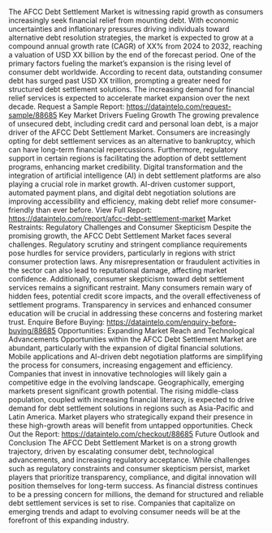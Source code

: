 The AFCC Debt Settlement Market is witnessing rapid growth as consumers increasingly seek financial relief from mounting debt. With economic uncertainties and inflationary pressures driving individuals toward alternative debt resolution strategies, the market is expected to grow at a compound annual growth rate (CAGR) of XX% from 2024 to 2032, reaching a valuation of USD XX billion by the end of the forecast period.
One of the primary factors fueling the market’s expansion is the rising level of consumer debt worldwide. According to recent data, outstanding consumer debt has surged past USD XX trillion, prompting a greater need for structured debt settlement solutions. The increasing demand for financial relief services is expected to accelerate market expansion over the next decade.
Request a Sample Report: https://dataintelo.com/request-sample/88685
Key Market Drivers Fueling Growth
The growing prevalence of unsecured debt, including credit card and personal loan debt, is a major driver of the AFCC Debt Settlement Market. Consumers are increasingly opting for debt settlement services as an alternative to bankruptcy, which can have long-term financial repercussions. Furthermore, regulatory support in certain regions is facilitating the adoption of debt settlement programs, enhancing market credibility.
Digital transformation and the integration of artificial intelligence (AI) in debt settlement platforms are also playing a crucial role in market growth. AI-driven customer support, automated payment plans, and digital debt negotiation solutions are improving accessibility and efficiency, making debt relief more consumer-friendly than ever before.
View Full Report: https://dataintelo.com/report/afcc-debt-settlement-market
Market Restraints: Regulatory Challenges and Consumer Skepticism
Despite the promising growth, the AFCC Debt Settlement Market faces several challenges. Regulatory scrutiny and stringent compliance requirements pose hurdles for service providers, particularly in regions with strict consumer protection laws. Any misrepresentation or fraudulent activities in the sector can also lead to reputational damage, affecting market confidence.
Additionally, consumer skepticism toward debt settlement services remains a significant restraint. Many consumers remain wary of hidden fees, potential credit score impacts, and the overall effectiveness of settlement programs. Transparency in services and enhanced consumer education will be crucial in addressing these concerns and fostering market trust.
Enquire Before Buying: https://dataintelo.com/enquiry-before-buying/88685
Opportunities: Expanding Market Reach and Technological Advancements
Opportunities within the AFCC Debt Settlement Market are abundant, particularly with the expansion of digital financial solutions. Mobile applications and AI-driven debt negotiation platforms are simplifying the process for consumers, increasing engagement and efficiency. Companies that invest in innovative technologies will likely gain a competitive edge in the evolving landscape.
Geographically, emerging markets present significant growth potential. The rising middle-class population, coupled with increasing financial literacy, is expected to drive demand for debt settlement solutions in regions such as Asia-Pacific and Latin America. Market players who strategically expand their presence in these high-growth areas will benefit from untapped opportunities.
Check Out the Report: https://dataintelo.com/checkout/88685
Future Outlook and Conclusion
The AFCC Debt Settlement Market is on a strong growth trajectory, driven by escalating consumer debt, technological advancements, and increasing regulatory acceptance. While challenges such as regulatory constraints and consumer skepticism persist, market players that prioritize transparency, compliance, and digital innovation will position themselves for long-term success.
As financial distress continues to be a pressing concern for millions, the demand for structured and reliable debt settlement services is set to rise. Companies that capitalize on emerging trends and adapt to evolving consumer needs will be at the forefront of this expanding industry.
